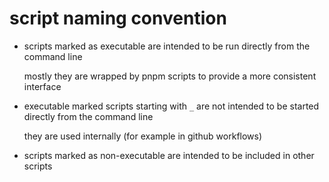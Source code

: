 # script naming convention

- scripts marked as executable are intended to be run directly from the command line

  mostly they are wrapped by pnpm scripts to provide a more consistent interface

- executable marked scripts starting with `_` are not intended to be started directly from the command line

  they are used internally (for example in github workflows)

- scripts marked as non-executable are intended to be included in other scripts
